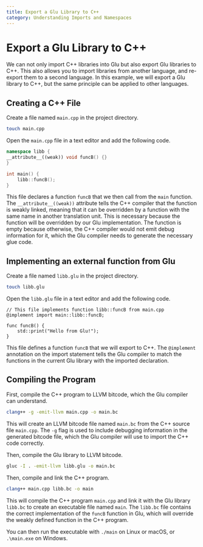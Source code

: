 ```yaml
---
title: Export a Glu Library to C++
category: Understanding Imports and Namespaces
---
```


# Export a Glu Library to C++

We can not only import C++ libraries into Glu but also export Glu libraries to C++. This also allows you to import libraries from another language, and re-export them to a second language. In this example, we will export a Glu library to C++, but the same principle can be applied to other languages.

## Creating a C++ File

Create a file named `main.cpp` in the project directory.

```bash
touch main.cpp
```

Open the `main.cpp` file in a text editor and add the following code.

```cpp
namespace libb {
__attribute__((weak)) void funcB() {}
}

int main() {
    libb::funcB();
}
```

This file declares a function `funcB` that we then call from the `main` function. The `__attribute__((weak))` attribute tells the C++ compiler that the function is weakly linked, meaning that it can be overridden by a function with the same name in another translation unit. This is necessary because the function will be overridden by our Glu implementation. The function is empty because otherwise, the C++ compiler would not emit debug information for it, which the Glu compiler needs to generate the necessary glue code.

## Implementing an external function from Glu

Create a file named `libb.glu` in the project directory.

```bash
touch libb.glu
```

Open the `libb.glu` file in a text editor and add the following code.

```glu
// This file implements function libb::funcB from main.cpp
@implement import main::libb::funcB;

func funcB() {
    std::print("Hello from Glu!");
}
```

This file defines a function `funcB` that we will export to C++. The `@implement` annotation on the import statement tells the Glu compiler to match the functions in the current Glu library with the imported declaration.

## Compiling the Program

First, compile the C++ program to LLVM bitcode, which the Glu compiler can understand.

```bash
clang++ -g -emit-llvm main.cpp -o main.bc
```

This will create an LLVM bitcode file named `main.bc` from the C++ source file `main.cpp`. The `-g` flag is used to include debugging information in the generated bitcode file, which the Glu compiler will use to import the C++ code correctly.

Then, compile the Glu library to LLVM bitcode.

```bash
gluc -I . -emit-llvm libb.glu -o main.bc
```

Then, compile and link the C++ program.

```bash
clang++ main.cpp libb.bc -o main
```

This will compile the C++ program `main.cpp` and link it with the Glu library `libb.bc` to create an executable file named `main`. The `libb.bc` file contains the correct implementation of the `funcB` function in Glu, which will override the weakly defined function in the C++ program.

You can then run the executable with `./main` on Linux or macOS, or `.\main.exe` on Windows.
